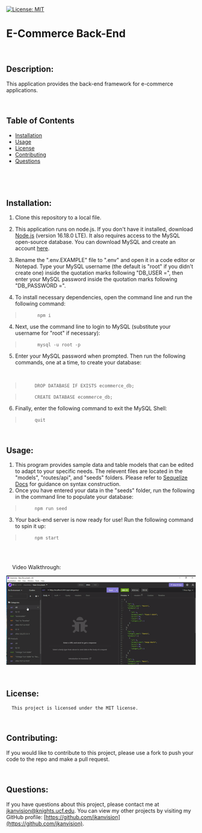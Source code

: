 [![License: MIT](https://img.shields.io/badge/License-MIT-yellow.svg)](https://opensource.org/licenses/MIT)
  
  # E-Commerce Back-End
  <br>

  

  ## Description: 
  This application provides the back-end framework for e-commerce applications. 
  &nbsp;
  &nbsp;

  &nbsp;
  &nbsp;
  ## Table of Contents
  - [Installation](#installation)
  - [Usage](#usage)
  - [License](#license)
  - [Contributing](#contributing)
  - [Questions](#questions)
  <br>

  &nbsp;
  &nbsp;
  ## Installation:
  1. Clone this repository to a local file.

  2. This application runs on node.js. If you don't have it installed, download [Node.js](https://nodejs.org/en/) (version 16.18.0 LTE). It also requires access to the MySQL open-source database. You can download MySQL and create an account [here](https://www.mysql.com/).

  3. Rename the ".env.EXAMPLE" file to ".env" and open it in a code editor or Notepad. Type your MySQL username (the default is "root" if you didn't create one) inside the quotation marks following "DB_USER =", then enter your MySQL password inside the quotation marks following "DB_PASSWORD =".

  3. To install necessary dependencies, open the command line and run the following command:
  >           npm i
  
  
  4. Next, use the command line to login to MySQL (substitute your username for "root" if necessary):

  >           mysql -u root -p

  5. Enter your MySQL password when prompted. Then run the following commands, one at a time, to create your database:
  <br>

  >          DROP DATABASE IF EXISTS ecommerce_db;

   

  >          CREATE DATABASE ecommerce_db;

  6. Finally, enter the following command to exit the MySQL Shell:

  >          quit


  &nbsp;
  &nbsp;
  ## Usage:
  1. This program provides sample data and table models that can be edited to adapt to your specific needs. The relevent files are located in the "models", "routes/api", and "seeds" folders. Please refer to [Sequelize Docs](https://sequelize.org/docs/v6/) for guidance on syntax construction.
  2. Once you have entered your data in the "seeds" folder, run the following in the command line to populate your database:

  >          npm run seed

  3. Your back-end server is now ready for use! Run the following command to spin it up:

  >          npm start
  <br>
  &nbsp;
  &nbsp;

  &nbsp;
  &nbsp;
  Video Walkthrough:

  [![Video walkthrough demonstrating the functionality of the application](images/walkthrough-scrnshot.png)](https://drive.google.com/file/d/1rN_Wgi-CyruV6yYZAOyjUCAe0oRhMqDj/view)
  
  &nbsp;
  &nbsp;
  ## License:
      This project is licensed under the MIT license.

    
  &nbsp;
  &nbsp;

  ## Contributing:
  If you would like to contribute to this project, please use a fork to push your code to the repo and make a pull request.
  &nbsp;
  &nbsp;


  &nbsp;
  &nbsp;
  ## Questions:
  If you have questions about this project, please contact me at [jkanvision@knights.ucf.edu](mailto:jkanvision@knights.ucf.edu). You can view my other projects by visiting my GitHub profile: [https://github.com/jkanvision](https://github.com/jkanvision).
